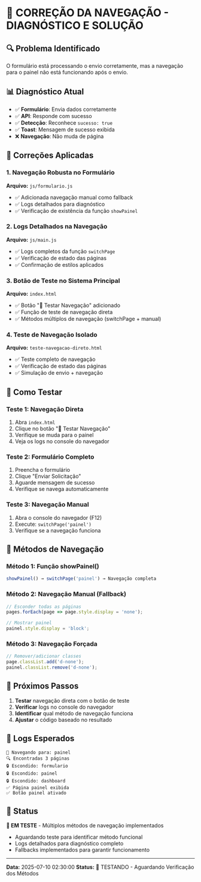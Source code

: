 # 🔧 CORREÇÃO DA NAVEGAÇÃO - DIAGNÓSTICO E SOLUÇÃO

## 🔍 Problema Identificado
O formulário está processando o envio corretamente, mas a navegação para o painel não está funcionando após o envio.

## 📊 Diagnóstico Atual
- ✅ **Formulário**: Envia dados corretamente
- ✅ **API**: Responde com sucesso
- ✅ **Detecção**: Reconhece `sucesso: true`
- ✅ **Toast**: Mensagem de sucesso exibida
- ❌ **Navegação**: Não muda de página

## 🔧 Correções Aplicadas

### 1. Navegação Robusta no Formulário
**Arquivo:** `js/formulario.js`
- ✅ Adicionada navegação manual como fallback
- ✅ Logs detalhados para diagnóstico
- ✅ Verificação de existência da função `showPainel`

### 2. Logs Detalhados na Navegação
**Arquivo:** `js/main.js`
- ✅ Logs completos da função `switchPage`
- ✅ Verificação de estado das páginas
- ✅ Confirmação de estilos aplicados

### 3. Botão de Teste no Sistema Principal
**Arquivo:** `index.html`
- ✅ Botão "🧪 Testar Navegação" adicionado
- ✅ Função de teste de navegação direta
- ✅ Métodos múltiplos de navegação (switchPage + manual)

### 4. Teste de Navegação Isolado
**Arquivo:** `teste-navegacao-direto.html`
- ✅ Teste completo de navegação
- ✅ Verificação de estado das páginas
- ✅ Simulação de envio + navegação

## 🧪 Como Testar

### Teste 1: Navegação Direta
1. Abra `index.html`
2. Clique no botão "🧪 Testar Navegação"
3. Verifique se muda para o painel
4. Veja os logs no console do navegador

### Teste 2: Formulário Completo
1. Preencha o formulário
2. Clique "Enviar Solicitação"
3. Aguarde mensagem de sucesso
4. Verifique se navega automaticamente

### Teste 3: Navegação Manual
1. Abra o console do navegador (F12)
2. Execute: `switchPage('painel')`
3. Verifique se a navegação funciona

## 🔄 Métodos de Navegação

### Método 1: Função showPainel()
```javascript
showPainel() → switchPage('painel') → Navegação completa
```

### Método 2: Navegação Manual (Fallback)
```javascript
// Esconder todas as páginas
pages.forEach(page => page.style.display = 'none');

// Mostrar painel
painel.style.display = 'block';
```

### Método 3: Navegação Forçada
```javascript
// Remover/adicionar classes
page.classList.add('d-none');
painel.classList.remove('d-none');
```

## 🎯 Próximos Passos

1. **Testar** navegação direta com o botão de teste
2. **Verificar** logs no console do navegador
3. **Identificar** qual método de navegação funciona
4. **Ajustar** o código baseado no resultado

## 📝 Logs Esperados
```
📱 Navegando para: painel
🔍 Encontradas 3 páginas
🔒 Escondido: formulario
🔒 Escondido: painel
🔒 Escondido: dashboard
✅ Página painel exibida
✅ Botão painel ativado
```

## 🚀 Status
**🔄 EM TESTE** - Múltiplos métodos de navegação implementados
- Aguardando teste para identificar método funcional
- Logs detalhados para diagnóstico completo
- Fallbacks implementados para garantir funcionamento

---
**Data:** 2025-07-10 02:30:00
**Status:** 🔄 TESTANDO - Aguardando Verificação dos Métodos
